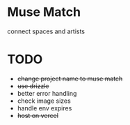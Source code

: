 # Muse Match

connect spaces and artists

# TODO

- ~~change project name to muse match~~
- ~~use drizzle~~
- better error handling
- check image sizes
- handle env expires
- ~~host on vercel~~